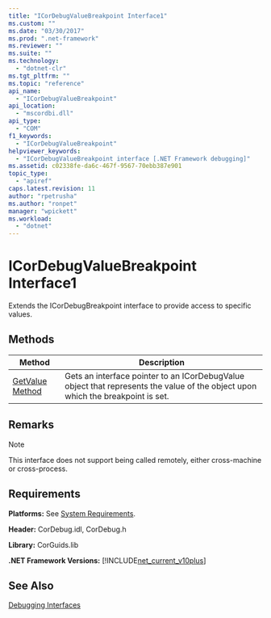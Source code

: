 ```yaml
---
title: "ICorDebugValueBreakpoint Interface1"
ms.custom: ""
ms.date: "03/30/2017"
ms.prod: ".net-framework"
ms.reviewer: ""
ms.suite: ""
ms.technology: 
  - "dotnet-clr"
ms.tgt_pltfrm: ""
ms.topic: "reference"
api_name: 
  - "ICorDebugValueBreakpoint"
api_location: 
  - "mscordbi.dll"
api_type: 
  - "COM"
f1_keywords: 
  - "ICorDebugValueBreakpoint"
helpviewer_keywords: 
  - "ICorDebugValueBreakpoint interface [.NET Framework debugging]"
ms.assetid: c02338fe-da6c-467f-9567-70ebb387e901
topic_type: 
  - "apiref"
caps.latest.revision: 11
author: "rpetrusha"
ms.author: "ronpet"
manager: "wpickett"
ms.workload: 
  - "dotnet"
---
```

# ICorDebugValueBreakpoint Interface1
Extends the ICorDebugBreakpoint interface to provide access to specific values.  
  
## Methods  
  
|Method|Description|  
|------------|-----------------|  
|[GetValue Method](../../../../docs/framework/unmanaged-api/debugging/icordebugvaluebreakpoint-getvalue-method.md)|Gets an interface pointer to an ICorDebugValue object that represents the value of the object upon which the breakpoint is set.|  
  
## Remarks  
  
> [!NOTE]
>  This interface does not support being called remotely, either cross-machine or cross-process.  
  
## Requirements  
 **Platforms:** See [System Requirements](../../../../docs/framework/get-started/system-requirements.md).  
  
 **Header:** CorDebug.idl, CorDebug.h  
  
 **Library:** CorGuids.lib  
  
 **.NET Framework Versions:** [!INCLUDE[net_current_v10plus](../../../../includes/net-current-v10plus-md.md)]  
  
## See Also  
 [Debugging Interfaces](../../../../docs/framework/unmanaged-api/debugging/debugging-interfaces.md)
